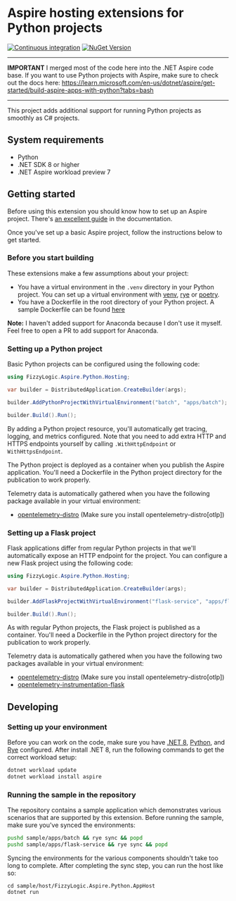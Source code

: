 # Aspire hosting extensions for Python projects

[![Continuous integration](https://github.com/wmeints/aspire-python/actions/workflows/ci.yml/badge.svg)](https://github.com/wmeints/aspire-python/actions/workflows/ci.yml)
[![NuGet Version](https://img.shields.io/nuget/v/FizzyLogic.Aspire.Python.Hosting)](https://www.nuget.org/packages/FizzyLogic.Aspire.Python.Hosting/)

---------------------------------

**IMPORTANT** I merged most of the code here into the .NET Aspire code base. If you want to use Python projects with Aspire, make sure to check out the docs here: 
https://learn.microsoft.com/en-us/dotnet/aspire/get-started/build-aspire-apps-with-python?tabs=bash

---------------------------------

This project adds additional support for running Python projects as smoothly as C# projects.

## System requirements

- Python
- .NET SDK 8 or higher
- .NET Aspire workload preview 7

## Getting started

Before using this extension you should know how to set up an Aspire project.
There's [an excellent guide](https://learn.microsoft.com/en-us/dotnet/aspire/get-started/build-your-first-aspire-app?tabs=visual-studio) in the documentation.

Once you've set up a basic Aspire project, follow the instructions below to get started.

### Before you start building

These extensions make a few assumptions about your project:

- You have a virtual environment in the `.venv` directory in your Python project. You can set up a virtual environment with
  [venv](https://docs.python.org/3/library/venv.html), [rye](https://rye-up.com) or [poetry](https://python-poetry.org/).
- You have a Dockerfile in the root directory of your Python project. A sample Dockerfile can be found [here](sample/apps/batch/Dockerfile)

**Note:** I haven't added support for Anaconda because I don't use it myself. Feel free to open a PR to add support for Anaconda.

### Setting up a Python project

Basic Python projects can be configured using the following code:

```csharp
using FizzyLogic.Aspire.Python.Hosting;

var builder = DistributedApplication.CreateBuilder(args);

builder.AddPythonProjectWithVirtualEnvironment("batch", "apps/batch");

builder.Build().Run();
```

By adding a Python project resource, you'll automatically get tracing, logging, and metrics configured.
Note that you need to add extra HTTP and HTTPS endpoints yourself by calling `.WithHttpEndpoint` or `WithHttpsEndpoint`.

The Python project is deployed as a container when you publish the Aspire application. You'll need a Dockerfile in the
Python project directory for the publication to work properly.

Telemetry data is automatically gathered when you have the following package available in your virtual
environment:

- [opentelemetry-distro](https://pypi.org/project/opentelemetry-distro/)
  (Make sure you install opentelemetry-distro\[otlp\])

### Setting up a Flask project

Flask applications differ from regular Python projects in that we'll automatically expose an HTTP endpoint for the project.
You can configure a new Flask project using the following code:

```csharp
using FizzyLogic.Aspire.Python.Hosting;

var builder = DistributedApplication.CreateBuilder(args);

builder.AddFlaskProjectWithVirtualEnvironment("flask-service", "apps/flask-service");

builder.Build().Run();
```

As with regular Python projects, the Flask project is published as a container. You'll need a Dockerfile in the Python
project directory for the publication to work properly.

Telemetry data is automatically gathered when you have the following two packages available in your virtual
environment:

- [opentelemetry-distro](https://pypi.org/project/opentelemetry-distro/)
  (Make sure you install opentelemetry-distro\[otlp\])
- [opentelemetry-instrumentation-flask](https://pypi.org/project/opentelemetry-instrumentation-flask/)

## Developing

### Setting up your environment

Before you can work on the code, make sure you have [.NET 8](https://dot.net), [Python](https://python.org), and [Rye](https://rye-up.com) configured.
After install .NET 8, run the following commands to get the correct workload setup:

```bash
dotnet workload update
dotnet workload install aspire
```

### Running the sample in the repository

The repository contains a sample application which demonstrates various scenarios that are supported by this extension.
Before running the sample, make sure you've synced the environments:

```bash
pushd sample/apps/batch && rye sync && popd
pushd sample/apps/flask-service && rye sync && popd
```

Syncing the environments for the various components shouldn't take too long to complete. After completing the sync
step, you can run the host like so:

```
cd sample/host/FizzyLogic.Aspire.Python.AppHost
dotnet run
```
